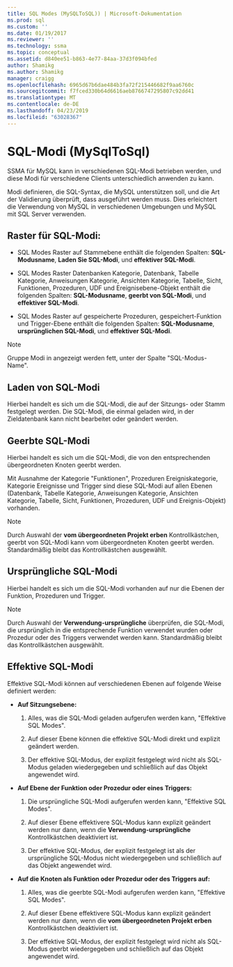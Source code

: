 ```yaml
---
title: SQL Modes (MySQLToSQL)) | Microsoft-Dokumentation
ms.prod: sql
ms.custom: ''
ms.date: 01/19/2017
ms.reviewer: ''
ms.technology: ssma
ms.topic: conceptual
ms.assetid: d840ee51-b863-4e77-84aa-37d3f094bfed
author: Shamikg
ms.author: Shamikg
manager: craigg
ms.openlocfilehash: 6965d67b6dae484b3fa72f215446682f9aa6760c
ms.sourcegitcommit: f7fced330b64d6616aeb8766747295807c92dd41
ms.translationtype: MT
ms.contentlocale: de-DE
ms.lasthandoff: 04/23/2019
ms.locfileid: "63028367"
---
```

# <a name="sql-modes-mysqltosql"></a>SQL-Modi (MySqlToSql)
SSMA für MySQL kann in verschiedenen SQL-Modi betrieben werden, und diese Modi für verschiedene Clients unterschiedlich anwenden zu kann.  
  
Modi definieren, die SQL-Syntax, die MySQL unterstützen soll, und die Art der Validierung überprüft, dass ausgeführt werden muss. Dies erleichtert die Verwendung von MySQL in verschiedenen Umgebungen und MySQL mit SQL Server verwenden.  
  
## <a name="sql-modes-grid"></a>Raster für SQL-Modi:  
  
-   SQL Modes Raster auf Stammebene enthält die folgenden Spalten: **SQL-Modusname**, **Laden Sie SQL-Modi**, und **effektiver SQL-Modi**.  
  
-   SQL Modes Raster Datenbanken Kategorie, Datenbank, Tabelle Kategorie, Anweisungen Kategorie, Ansichten Kategorie, Tabelle, Sicht, Funktionen, Prozeduren, UDF und Ereignisebene-Objekt enthält die folgenden Spalten: **SQL-Modusname**, **geerbt von SQL-Modi**, und **effektiver SQL-Modi**.  
  
-   SQL Modes Raster auf gespeicherte Prozeduren, gespeichert-Funktion und Trigger-Ebene enthält die folgenden Spalten: **SQL-Modusname**, **ursprünglichen SQL-Modi**, und **effektiver SQL-Modi**.  
  
> [!NOTE]  
> Gruppe Modi in angezeigt werden fett, unter der Spalte "SQL-Modus-Name".  
  
## <a name="loaded-sql-modes"></a>Laden von SQL-Modi  
Hierbei handelt es sich um die SQL-Modi, die auf der Sitzungs- oder Stamm festgelegt werden. Die SQL-Modi, die einmal geladen wird, in der Zieldatenbank kann nicht bearbeitet oder geändert werden.  
  
## <a name="inherited-sql-modes"></a>Geerbte SQL-Modi  
Hierbei handelt es sich um die SQL-Modi, die von den entsprechenden übergeordneten Knoten geerbt werden.  
  
Mit Ausnahme der Kategorie "Funktionen", Prozeduren Ereigniskategorie, Kategorie Ereignisse und Trigger sind diese SQL-Modi auf allen Ebenen (Datenbank, Tabelle Kategorie, Anweisungen Kategorie, Ansichten Kategorie, Tabelle, Sicht, Funktionen, Prozeduren, UDF und Ereignis-Objekt) vorhanden.  
  
> [!NOTE]  
> Durch Auswahl der **vom übergeordneten Projekt erben** Kontrollkästchen, geerbt von SQL-Modi kann vom übergeordneten Knoten geerbt werden. Standardmäßig bleibt das Kontrollkästchen ausgewählt.  
  
## <a name="original-sql-modes"></a>Ursprüngliche SQL-Modi  
Hierbei handelt es sich um die SQL-Modi vorhanden auf nur die Ebenen der Funktion, Prozeduren und Trigger.  
  
> [!NOTE]  
> Durch Auswahl der **Verwendung-ursprüngliche** überprüfen, die SQL-Modi, die ursprünglich in die entsprechende Funktion verwendet wurden oder Prozedur oder des Triggers verwendet werden kann. Standardmäßig bleibt das Kontrollkästchen ausgewählt.  
  
## <a name="effective-sql-modes"></a>Effektive SQL-Modi  
Effektive SQL-Modi können auf verschiedenen Ebenen auf folgende Weise definiert werden:  
  
-   **Auf Sitzungsebene:**  
  
    1.  Alles, was die SQL-Modi geladen aufgerufen werden kann, "Effektive SQL Modes".  
  
    2.  Auf dieser Ebene können die effektive SQL-Modi direkt und explizit geändert werden.  
  
    3.  Der effektive SQL-Modus, der explizit festgelegt wird nicht als SQL-Modus geladen wiedergegeben und schließlich auf das Objekt angewendet wird.  
  
-   **Auf Ebene der Funktion oder Prozedur oder eines Triggers:**  
  
    1.  Die ursprüngliche SQL-Modi aufgerufen werden kann, "Effektive SQL Modes".  
  
    2.  Auf dieser Ebene effektivere SQL-Modus kann explizit geändert werden nur dann, wenn die **Verwendung-ursprüngliche** Kontrollkästchen deaktiviert ist.  
  
    3.  Der effektive SQL-Modus, der explizit festgelegt ist als der ursprüngliche SQL-Modus nicht wiedergegeben und schließlich auf das Objekt angewendet wird.  
  
-   **Auf die Knoten als Funktion oder Prozedur oder des Triggers auf:**  
  
    1.  Alles, was die geerbte SQL-Modi aufgerufen werden kann, "Effektive SQL Modes".  
  
    2.  Auf dieser Ebene effektivere SQL-Modus kann explizit geändert werden nur dann, wenn die **vom übergeordneten Projekt erben** Kontrollkästchen deaktiviert ist.  
  
    3.  Der effektive SQL-Modus, der explizit festgelegt wird nicht als SQL-Modus geerbt wiedergegeben und schließlich auf das Objekt angewendet wird.  
  
